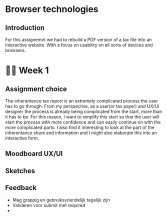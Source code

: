 # Browser technologies

## Introduction
For this assignemnt we had to rebuild a PDF version of a tax file into an interactive website. With a focus on usability on all sorts of devices and browsers.

# 🫶🏼 Week 1

## Assignment choice
The inherantence tax report is an extremely complicated process the user has to go through. From my perspective, as a user(or tax payer) and UX/UI designer the process is already being complicated from the start, more than it has to be. For this reason, I want to simplify this start so that the user will start the process with more confidence and can easily continue on with the more complicated parts. I also find it interesting to look at the part of the inherentance share and information and I might also elaborate this into an interactive form.

## Moodboard UX/UI

## Sketches

## Feedback

* Mag grappig en gebruiksvriendelijk tegelijk zijn
* Valideren voor submit met required
* 
